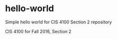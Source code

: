 # hello-world
Simple hello world for CIS 4100 Section 2 repository

CIS 4100 for Fall 2016, Section 2
